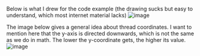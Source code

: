 Below is what I drew for the code example (the drawing sucks but easy to understand, which most internet material lacks)
![image](https://github.com/user-attachments/assets/a6f15196-2f46-4175-b6fb-16fb352c8bc7)

The image below gives a general idea about thread coordinates. I want to mention here that the y-axis is directed downwards, which is not the same as we do in math. The lower the y-coordinate gets, the higher its value. 
![image](https://github.com/user-attachments/assets/d70015dd-c868-4c37-a1c8-a082235d5382)
